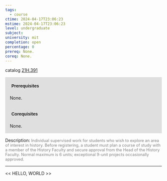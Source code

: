 ```yaml
---
tags:
  - course
ctime: 2024-04-17T23:06:23
mstime: 2024-04-17T23:06:23
level: undergraduate
subject: 
university: mit
completion: open
percentage: 0
prereq: None.
coreq: None.
---
```


catalog [21H.391](http://student.mit.edu/catalog/m21Hb.html#21H.391)

<span style="display: block; padding: 15px; background-color: rgb(100, 100, 100, 0.2);"><font id="m_prereq2382_0" style="display: block; font-family: Arial, sans-serif; font-weight: bold; padding: 5px">Prerequisites</font><br><span id="prereq2382_0">None.</span></span>
<span style="display: block; padding: 15px; background-color: rgb(100, 100, 100, 0.2);"><font id="m_coreq2382_0" style="display: block; font-family: Arial, sans-serif; font-weight: bold; padding: 5px">Corequisites</font><br><span id="coreq2382_0">None.</span></span>

<font style="">Description:</font>
<font style="color: grey; font-size: 0.8rem;">Individual supervised work for students who wish to explore an area of interest in history. Before registering, a student must plan a course of study with a member of the History Faculty and secure approval from the Head of the History Faculty. Normal maximum is 6 units; exceptional 9-unit projects occasionally approved.</font>



---

<< HELLO, WORLD >>
